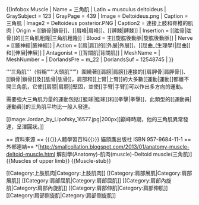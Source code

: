 {{Infobox Muscle |
  Name         = 三角肌 |
  Latin        = musculus deltoideus |
  GraySubject  = 123 |
  GrayPage     = 439 |
  Image        = Deltoideus.png |
  Caption      = 三角肌 |
  Image2       = Deltoideus posterior.PNG |
  Caption2     = 連接上肢和脊椎的肌肉 |
  Origin       = [[鎖骨|鎖骨]]、[[肩峰|肩峰]]、[[髆棘|髆棘]] |
  Insertion    = [[肱骨|肱骨]]的[[三角肌粗隆|三角肌粗隆]] |
  Blood        = 主[[旋肱後動脈|旋肱後動脈]] |
  Nerve        = [[腋神經|腋神經]] |
  Action       = [[肩|肩]]的[[外展|外展]]、[[屈曲_(生理學)|屈曲]]和[[伸展|伸展]] |
  Antagonist   = [[背闊肌|背闊肌]] |
  MeshName     = |
  MeshNumber   = |
  DorlandsPre  = m_22 |
  DorlandsSuf  = 12548745  |
}}

'''三角肌'''（俗稱“'''大頭肌'''”）圍繞著[[肩膀|肩膀]]連接的[[肩胛骨|肩胛骨]]、[[鎖骨|鎖骨]]及[[肱骨|肱骨]]，肩部和[[上臂|上臂]]的大多數[[運動|運動]]都離不開三角肌，它使[[肩膀|肩膀]]堅固，並使[[手臂|手臂]]可以作出多方向的運動。

需要強大三角肌力量的運動包括[[籃球|籃球]]和[[拳擊|拳擊]]，此類型的[[運動員|運動員]]的三角肌平均比一般人發達。

[[Image:Jordan_by_Lipofsky_16577.jpg|200px]]巔峰時期，他的三角肌異常發達，呈渾圓狀。]]

== 資料來源 ==
{{〈}}人體學習百科{{〉}} 貓頭鷹出版社
ISBN 957-9684-11-1
==外部連結==
*[http://smallcollation.blogspot.com/2013/01/anatomy-muscle-deltoid-muscle.html 解剖學(Anatomy)-肌肉(muscle)-Deltoid muscle(三角肌)]
{{Muscles of upper limb}}
{{Muscle-stub}}

[[Category:上肢肌肉|Category:上肢肌肉]]
[[Category:肩部展肌|Category:肩部展肌]]
[[Category:肩部屈肌|Category:肩部屈肌]]
[[Category:肩部內旋肌|Category:肩部內旋肌]]
[[Category:肩部伸肌|Category:肩部伸肌]]
[[Category:肩部侧旋肌|Category:肩部侧旋肌]]
